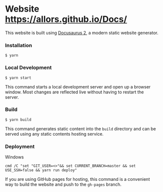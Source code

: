 # Website https://allors.github.io/Docs/

This website is built using [Docusaurus 2](https://v2.docusaurus.io/), a modern static website generator.

### Installation

```
$ yarn
```

### Local Development

```
$ yarn start
```

This command starts a local development server and open up a browser window. Most changes are reflected live without having to restart the server.

### Build

```
$ yarn build
```

This command generates static content into the `build` directory and can be served using any static contents hosting service.

### Deployment

Windows

```
cmd /C "set "GIT_USER=<>"&& set CURRENT_BRANCH=master && set USE_SSH=false && yarn run deploy"
```

If you are using GitHub pages for hosting, this command is a convenient way to build the website and push to the `gh-pages` branch.
